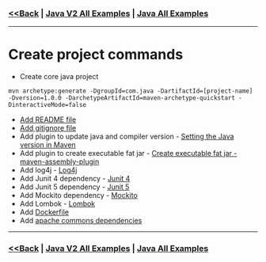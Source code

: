 ### [<<Back](../README.md) | [Java V2 All Examples](https://github.com/avinashbabudonthu/java/blob/master/java-v2/README.md) | [Java All Examples](https://github.com/avinashbabudonthu/java/blob/master/README.md)
------
# Create project commands
* Create core java project
```
mvn archetype:generate -DgroupId=com.java -DartifactId=[project-name] -Dversion=1.0.0 -DarchetypeArtifactId=maven-archetype-quickstart -DinteractiveMode=false
```
* [Add README file](../../../README-template.md)
* [Add gitignore file](../../../.gitignore)
* Add plugin to update java and compiler version - [Setting the Java version in Maven](maven-java-version.md)
* Add plugin to create executable fat jar - [Create executable fat jar - maven-assembly-plugin](fat-jar.md)
* Add log4j - [Log4j](../../log4j)
* Add Junit 4 dependency - [Junit 4](../../junit-4/files/dependencies.md)
* Add Junit 5 dependency - [Junit 5](../../junit-5/files/dependencies.md)
* Add Mockito dependency - [Mockito](../../mockito/files/dependencies.md)
* Add Lombok - [Lombok](../../lombok/files/dependencies.md)
* Add [Dockerfile](../../docker/files/Dockerfile-core-java-with-java-17)
* Add [apache commons dependencies](../../apache-commons/files/dependencies.md)
------
### [<<Back](../README.md) | [Java V2 All Examples](https://github.com/avinashbabudonthu/java/blob/master/java-v2/README.md) | [Java All Examples](https://github.com/avinashbabudonthu/java/blob/master/README.md)
